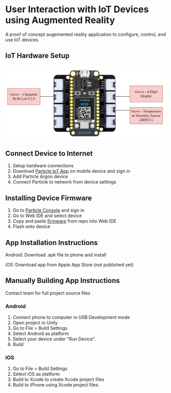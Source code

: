 # User Interaction with IoT Devices using Augmented Reality
A proof of concept augemented reality application to configure, control, and use IoT devices

## IoT Hardware Setup
![Hardware Setup](media/hardware-setup.png)

## Connect Device to Internet
1. Setup hardware connections
2. Download [Particle IoT App](https://play.google.com/store/apps/details?id=io.particle.android.app&hl=en_US&gl=US) on mobile device and sign in
4. Add Particle Argon device
5. Connect Particle to network from device settings

## Installing Device Firmware
1. Go to [Particle Console](https://console.particle.io/) and sign in
2. Go to Web IDE and select device
3. Copy and paste [firmware](https://github.com/ECE-597SD/Project-3/blob/main/src/argon/ARIoT.ino) from repo into Web IDE
4. Flash onto device

## App Installation Instructions
Android: Download .apk file to phone and install

iOS: Download app from Apple App Store (not published yet)

## Manually Building App Instructions
Contact team for full project source files
### Android
1. Connect phone to computer in USB Development mode
2. Open project in Unity
3. Go to File > Build Settings 
4. Select Android as platform
5. Select your device under "Run Device". 
6. Build

### iOS
1. Go to File > Build Settings
2. Select iOS as platform
3. Build to Xcode to create Xcode project files
4. Build to iPhone using Xcode project files.
